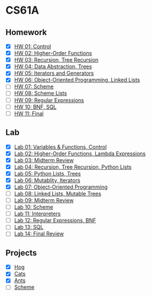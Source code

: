 # CS61A

## Homework

- [x] [HW 01: Control](./hw/hw01)
- [x] [HW 02: Higher-Order Functions](./hw/hw02)
- [x] [HW 03: Recursion, Tree Recursion](./hw/hw03)
- [x] [HW 04: Data Abstraction, Trees](./hw/hw04)
- [x] [HW 05: Iterators and Generators](./hw/hw05)
- [x] [HW 06: Object-Oriented Programming, Linked Lists](./hw/hw06)
- [ ] [HW 07: Scheme](./hw/hw07)
- [ ] [HW 08: Scheme Lists](./hw/hw08)
- [ ] [HW 09: Regular Expressions](./hw/hw09)
- [ ] [HW 10: BNF, SQL](./hw/hw10)
- [ ] [HW 11: Final](./hw/hw11)

## Lab
- [x] [Lab 01: Variables & Functions, Control](./lab/lab01)
- [x] [Lab 02: Higher-Order Functions, Lambda Expressions](./lab/lab02)
- [x] [Lab 03: Midterm Review](./lab/lab03)
- [x] [Lab 04: Recursion, Tree Recursion, Python Lists](./lab/lab04)
- [x] [Lab 05: Python Lists, Trees](./lab/lab05)
- [x] [Lab 06: Mutablity, Iterators](./lab/lab06)
- [x] [Lab 07: Object-Oriented Programming](./lab/lab07)
- [ ] [Lab 08: Linked Lists, Mutable Trees](./lab/lab08)
- [ ] [Lab 09: Midterm Review](./lab/lab09)
- [ ] [Lab 10: Scheme](./lab/lab10)
- [ ] [Lab 11: Interpreters](./lab/lab11)
- [ ] [Lab 12: Regular Expressions, BNF](./lab/lab12)
- [ ] [Lab 13: SQL](./lab/lab13)
- [ ] [Lab 14: Final Review](./lab/lab14)

## Projects
- [x] [Hog](./projects/hog)
- [x] [Cats](./projects/cats)
- [x] [Ants](./projects/ants)
- [ ] [Scheme](./projects/scheme)
